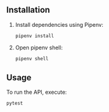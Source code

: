 ## Installation
1. Install dependencies using Pipenv:
    ```sh
    pipenv install
    ```
2. Open pipenv shell:
    ```sh
    pipenv shell
    ```

## Usage
To run the API, execute:
```sh
pytest
```
